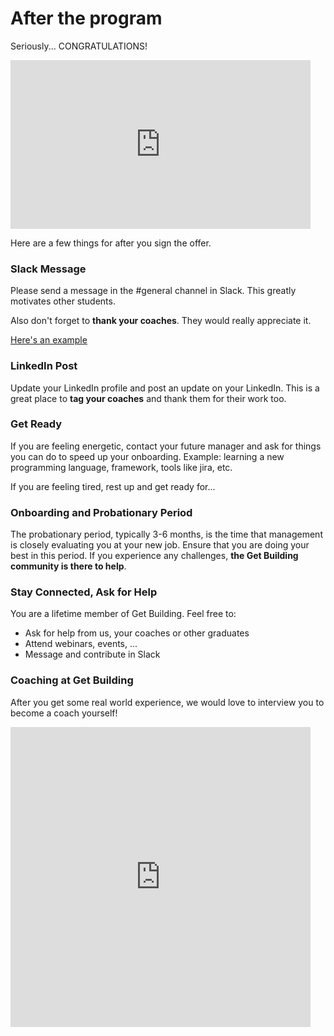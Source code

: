 # After the program

Seriously... CONGRATULATIONS!

<iframe src="https://giphy.com/embed/BPJmthQ3YRwD6QqcVD" width="480" height="270" frameBorder="0" class="giphy-embed" allowFullScreen></iframe>

Here are a few things for after you sign the offer.

### Slack Message

Please send a message in the #general channel in Slack. This greatly motivates other students.

Also don't forget to <b>thank your coaches</b>. They would really appreciate it.

[Here's an example](/img/job-secured-message.png)

### LinkedIn Post

Update your LinkedIn profile and post an update on your LinkedIn. This is a great place to <b>tag your coaches</b> and thank them for their work too.

### Get Ready

If you are feeling energetic, contact your future manager and ask for things you can do to speed up your onboarding. Example: learning a new programming language, framework, tools like jira, etc.

If you are feeling tired, rest up and get ready for...

### Onboarding and Probationary Period

The probationary period, typically 3-6 months, is the time that management is closely evaluating you at your new job. Ensure that you are doing your best in this period. If you experience any challenges, <b>the Get Building community is there to help</b>.

### Stay Connected, Ask for Help

You are a lifetime member of Get Building. Feel free to:

- Ask for help from us, your coaches or other graduates
- Attend webinars, events, ...
- Message and contribute in Slack

### Coaching at Get Building

After you get some real world experience, we would love to interview you to become a coach yourself!

<iframe src="https://giphy.com/embed/Kb4IU8uT1khuUkx8m3" width="480" height="480" frameBorder="0" class="giphy-embed" allowFullScreen></iframe>
